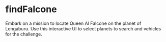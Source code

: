 # findFalcone
Embark on a mission to locate Queen Al Falcone on the planet of Lengaburu. Use this interactive UI to select planets to search and vehicles for the challenge.
